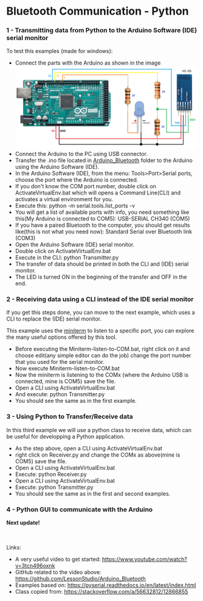 #  Bluetooth Communication - Python

<h3>1 - Transmitting data from Python to the Arduino Software (IDE) serial monitor</h3>
To test this examples (made for windows):

- Connect the parts with the Arduino as shown in the image <img src="https://github.com/KarimLakra/Python_communication_Bluetooth/blob/master/HC-05-Arduino-Test_schematic.png" />
- Connect the Arduino to the PC using USB connector. 
- Transfer the .ino file located in <a href="https://github.com/KarimLakra/Python_communication_Bluetooth/blob/master/Arduino_Bluetooth/Arduino_Bluetooth.ino" target=_blank>Arduino_Bluetooth</a> folder to the Arduino using the Arduino Software (IDE).
- In the Arduino Software (IDE), from the menu: Tools>Port>Serial ports, choose the port where the Arduino is connected.
- If you don't know the COM port number, double click on ActivateVirtualEnv.bat which will opens a 
Command Line(CLI) and activates a virtual environment for you.
- Execute this: python -m serial.tools.list_ports -v
- You will get a list of available ports with info, you need something like this(My Arduino is connected to COM5): USB-SERIAL CH340 (COM5)
- If you have a paired Bluetooth to the computer, you should get results like(this is not what you need now): Standard Serial over Bluetooth link (COM3)
- Open the Arduino Software (IDE) serial monitor.
- Double click on ActivateVirtualEnv.bat
- Execute in the CLI: python Transmitter.py
- The transfer of data should be printed in both the CLI and (IDE) serial monitor.
- The LED is turned ON in the beginning of the transfer and OFF in the end.

<h3>2 - Receiving data using a CLI instead of the IDE serial monitor</h3>
If you get this steps done, you can move to the next example, which uses a CLI to replace the (IDE) serial monitor.

This example uses the <a href="https://pyserial.readthedocs.io/en/latest/tools.html#module-serial.tools.miniterm" target=_blank>miniterm</a> to listen to a specific port, you can explore the many useful options offered by this tool.

- Before executing the Miniterm-listen-to-COM.bat, right click on it and choose edit(any simple editor can do the job) change the port number that you used for the serial monitor.
- Now execute Miniterm-listen-to-COM.bat
- Now the miniterm is listening to the COMx (where the Arduino USB is connected, mine is COM5) save the file.
- Open a CLI using ActivateVirtualEnv.bat
- And execute: python Transmitter.py
- You should see the same as in the first example.

<h3>3 - Using Python to Transfer/Receive data</h3>
 In this third example we will use a python class to receive data, which can be useful for developping a Python application.
 
- As the step above, open a CLI using ActivateVirtualEnv.bat
- right click on Receiver.py and change the COMx as above(mine is COM5) save the file.
- Open a CLI using ActivateVirtualEnv.bat
- Execute: python Receiver.py
- Open a CLI using ActivateVirtualEnv.bat
- Execute: python Transmitter.py
- You should see the same as in the first and second examples.

<h3>4 - Python GUI to communicate with the Arduino</h3>
<b>Next update!</b>
<br><br><br>





Links:
- A very useful video to get started: https://www.youtube.com/watch?v=3tcn496oxnk
- GitHub related to the video above: https://github.com/LessonStudio/Arduino_Bluetooth
- Examples based on: https://pyserial.readthedocs.io/en/latest/index.html
- Class copied from: https://stackoverflow.com/a/56632812/12866855
